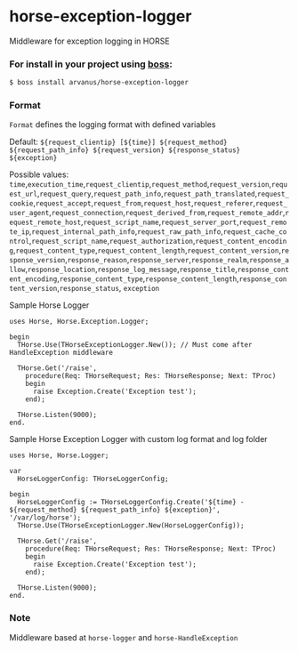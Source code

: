 # horse-exception-logger
Middleware for exception logging in HORSE

### For install in your project using [boss](https://github.com/HashLoad/boss):
``` sh
$ boss install arvanus/horse-exception-logger
```

### Format
`Format` defines the logging format with defined variables

Default: `${request_clientip} [${time}] ${request_method} ${request_path_info} ${request_version} ${response_status} ${exception}`

Possible values: `time`,`execution_time`,`request_clientip`,`request_method`,`request_version`,`request_url`,`request_query`,`request_path_info`,`request_path_translated`,`request_cookie`,`request_accept`,`request_from`,`request_host`,`request_referer`,`request_user_agent`,`request_connection`,`request_derived_from`,`request_remote_addr`,`request_remote_host`,`request_script_name`,`request_server_port`,`request_remote_ip`,`request_internal_path_info`,`request_raw_path_info`,`request_cache_control`,`request_script_name`,`request_authorization`,`request_content_encoding`,`request_content_type`,`request_content_length`,`request_content_version`,`response_version`,`response_reason`,`response_server`,`response_realm`,`response_allow`,`response_location`,`response_log_message`,`response_title`,`response_content_encoding`,`response_content_type`,`response_content_length`,`response_content_version`,`response_status`, `exception`

Sample Horse Logger
```delphi
uses Horse, Horse.Exception.Logger;

begin
  THorse.Use(THorseExceptionLogger.New()); // Must come after HandleException middleware

  THorse.Get('/raise',
    procedure(Req: THorseRequest; Res: THorseResponse; Next: TProc)
    begin
      raise Exception.Create('Exception test');
    end);

  THorse.Listen(9000);
end.
```

Sample Horse Exception Logger with custom log format and log folder
```delphi
uses Horse, Horse.Logger;

var
  HorseLoggerConfig: THorseLoggerConfig;

begin
  HorseLoggerConfig := THorseLoggerConfig.Create('${time} - ${request_method} ${request_path_info} ${exception}', '/var/log/horse');
  THorse.Use(THorseExceptionLogger.New(HorseLoggerConfig));

  THorse.Get('/raise',
    procedure(Req: THorseRequest; Res: THorseResponse; Next: TProc)
    begin
      raise Exception.Create('Exception test');
    end);

  THorse.Listen(9000);
end.
```


### Note
Middleware based at `horse-logger` and `horse-HandleException`
